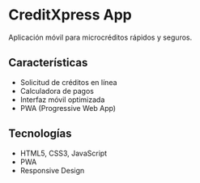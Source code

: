 # CreditXpress App

Aplicación móvil para microcréditos rápidos y seguros.

## Características
- Solicitud de créditos en línea
- Calculadora de pagos
- Interfaz móvil optimizada
- PWA (Progressive Web App)

## Tecnologías
- HTML5, CSS3, JavaScript
- PWA
- Responsive Design